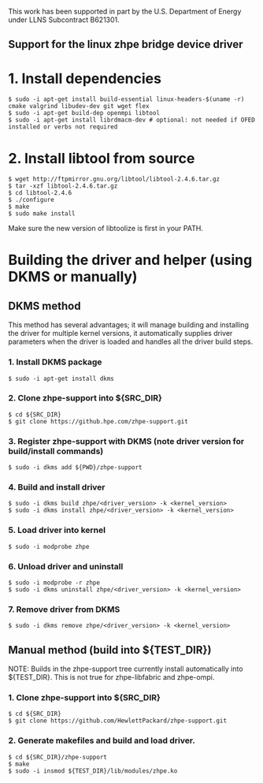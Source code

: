 This work has been supported in part by the U.S. Department of Energy under LLNS Subcontract B621301.

Support for the linux zhpe bridge device driver
-----------------------------------------------------

# 1. Install dependencies
	$ sudo -i apt-get install build-essential linux-headers-$(uname -r) cmake valgrind libudev-dev git wget flex
	$ sudo -i apt-get build-dep openmpi libtool
	$ sudo -i apt-get install librdmacm-dev # optional: not needed if OFED installed or verbs not required
    
# 2. Install libtool from source
	$ wget http://ftpmirror.gnu.org/libtool/libtool-2.4.6.tar.gz
	$ tar -xzf libtool-2.4.6.tar.gz
	$ cd libtool-2.4.6
	$ ./configure
	$ make	
	$ sudo make install
Make sure the new version of libtoolize is first in your PATH.
   
# Building the driver and helper (using DKMS or manually)

## DKMS method

This method has several advantages; it will manage building and installing the driver for multiple kernel versions, it automatically supplies driver parameters when the driver is loaded and handles all the driver build steps.

### 1. Install DKMS package
	$ sudo -i apt-get install dkms

### 2. Clone zhpe-support into ${SRC_DIR}
	$ cd ${SRC_DIR}
	$ git clone https://github.hpe.com/zhpe-support.git

### 3. Register zhpe-support with DKMS (note driver version for build/install commands)
	$ sudo -i dkms add ${PWD}/zhpe-support

### 4. Build and install driver
	$ sudo -i dkms build zhpe/<driver_version> -k <kernel_version>
	$ sudo -i dkms install zhpe/<driver_version> -k <kernel_version>

### 5. Load driver into kernel
	$ sudo -i modprobe zhpe

### 6. Unload driver and uninstall
	$ sudo -i modprobe -r zhpe
	$ sudo -i dkms uninstall zhpe/<driver_version> -k <kernel_version>

### 7. Remove driver from DKMS
	$ sudo -i dkms remove zhpe/<driver_version> -k <kernel_version>

## Manual method (build into ${TEST_DIR})

NOTE: Builds in the zhpe-support tree currently install automatically into ${TEST_DIR}. This is not true for zhpe-libfabric and zhpe-ompi.

### 1. Clone zhpe-support into ${SRC_DIR}
	$ cd ${SRC_DIR}
	$ git clone https://github.com/HewlettPackard/zhpe-support.git

### 2. Generate makefiles and build and load driver.
	$ cd ${SRC_DIR}/zhpe-support
	$ make
	$ sudo -i insmod ${TEST_DIR}/lib/modules/zhpe.ko
